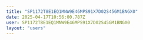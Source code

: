 ```yaml
---
title: "SP1172T8E1EQ1MNW9E46MPS91X7D02S45GM1BNGX0"
date: 2025-04-17T10:56:00.787Z
user: SP1172T8E1EQ1MNW9E46MPS91X7D02S45GM1BNGX0
layout: "users"
---
```

    